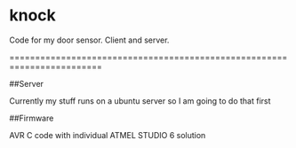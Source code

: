 knock
=====

Code for my door sensor. Client and server.

========================================================================

##Server

Currently my stuff runs on a ubuntu server so I am going to do that first


##Firmware

AVR C code with individual ATMEL STUDIO 6 solution
